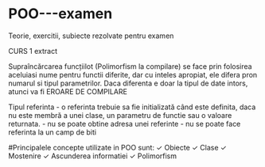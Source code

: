 # POO---examen
Teorie, exercitii, subiecte rezolvate pentru examen

CURS 1 extract

Supraîncărcarea funcțiilot (Polimorfism la compilare) se face prin folosirea aceluiasi nume pentru functii diferite, dar cu inteles apropiat, ele difera pron numarul si tipul parametrilor. Daca diferenta e doar la tipul de date intors, atunci va fi EROARE DE COMPILARE

Tipul referinta - o referinta trebuie sa fie initializată când este definita, daca nu este membră a unei clase, un parametru de functie sau o valoare returnata.
                - nu se poate obtine adresa unei referinte
                - nu se poate face referinta la un camp de biti
              
 #Principalele concepte utilizate in POO sunt:
✓ Obiecte
✓ Clase
✓ Mostenire
✓ Ascunderea informatiei
✓ Polimorfism
